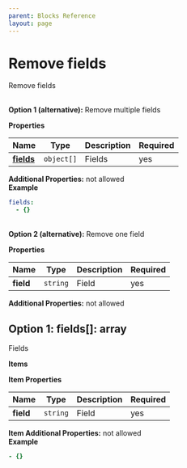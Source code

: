 ```yaml
---
parent: Blocks Reference
layout: page
---
```


# Remove fields

Remove fields


   
**Option 1 (alternative):** 
Remove multiple fields


**Properties**

|Name|Type|Description|Required|
|----|----|-----------|--------|
|[**fields**](#option1fields)|`object[]`|Fields<br/>|yes|

**Additional Properties:** not allowed  
**Example**

```yaml
fields:
  - {}

```


   
**Option 2 (alternative):** 
Remove one field


**Properties**

|Name|Type|Description|Required|
|----|----|-----------|--------|
|**field**|`string`|Field<br/>|yes|

**Additional Properties:** not allowed  

<a name="option1fields"></a>
## Option 1: fields\[\]: array

Fields


**Items**

**Item Properties**

|Name|Type|Description|Required|
|----|----|-----------|--------|
|**field**|`string`|Field<br/>|yes|

**Item Additional Properties:** not allowed  
**Example**

```yaml
- {}

```


